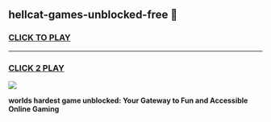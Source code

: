 
## hellcat-games-unblocked-free 👋
<h3>
<a href="https://premium.freeplayer.one?title=hellcat-games-unblocked-free&ref=14F">CLICK TO PLAY</a></h3>
<hr>

<h3>
<a href="https://premium.freeplayer.one?title=hellcat-games-unblocked-free&ref=14F">CLICK 2 PLAY</a>
  
</h3>

<a href="https://premium.freeplayer.one?title=hellcat-games-unblocked-free&ref=12F/"><img src="https://clearcache.store/games.png"></a>


**worlds hardest game unblocked: Your Gateway to Fun and Accessible Online Gaming**
